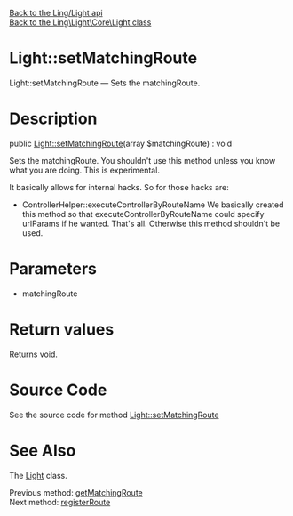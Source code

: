[Back to the Ling/Light api](https://github.com/lingtalfi/Light/blob/master/doc/api/Ling/Light.md)<br>
[Back to the Ling\Light\Core\Light class](https://github.com/lingtalfi/Light/blob/master/doc/api/Ling/Light/Core/Light.md)


Light::setMatchingRoute
================



Light::setMatchingRoute — Sets the matchingRoute.




Description
================


public [Light::setMatchingRoute](https://github.com/lingtalfi/Light/blob/master/doc/api/Ling/Light/Core/Light/setMatchingRoute.md)(array $matchingRoute) : void




Sets the matchingRoute.
You shouldn't use this method unless you know what you are doing.
This is experimental.

It basically allows for internal hacks.
So for those hacks are:

- ControllerHelper::executeControllerByRouteName
     We basically created this method so that executeControllerByRouteName could specify urlParams if he wanted.
     That's all. Otherwise this method shouldn't be used.




Parameters
================


- matchingRoute

    


Return values
================

Returns void.








Source Code
===========
See the source code for method [Light::setMatchingRoute](https://github.com/lingtalfi/Light/blob/master/Core/Light.php#L289-L292)


See Also
================

The [Light](https://github.com/lingtalfi/Light/blob/master/doc/api/Ling/Light/Core/Light.md) class.

Previous method: [getMatchingRoute](https://github.com/lingtalfi/Light/blob/master/doc/api/Ling/Light/Core/Light/getMatchingRoute.md)<br>Next method: [registerRoute](https://github.com/lingtalfi/Light/blob/master/doc/api/Ling/Light/Core/Light/registerRoute.md)<br>

